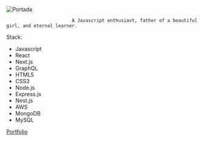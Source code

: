 ![Portada](https://user-images.githubusercontent.com/65001610/136114761-556f2269-c833-493b-aa3f-0cf16c1f8969.jpeg)

                            A Javascript enthusiast, father of a beautiful girl, and eternal learner.

  Stack:
   - Javascript
   - React 
   - Next.js
   - GraphQL
   - HTML5
   - CSS3
   - Node.js
   - Express.js
   - Nest.js
   - AWS
   - MongoDB
   - MySQL

[Portfolio](https://portfolio-daniel-lingan.netlify.app/)
